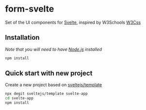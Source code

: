# form-svelte

Set of the UI components for [Svelte](https://svelte.dev), inspired by W3Schools [W3Css](https://www.w3schools.com/w3css/)

## Installation

_Note that you will need to have [Node.js](https://nodejs.org) installed_

```bash
npm install
```

## Quick start with new project

Create a new project based on [sveltejs/template](https://github.com/sveltejs/template)

```bash
npx degit sveltejs/template svelte-app
cd svelte-app
npm install
```
